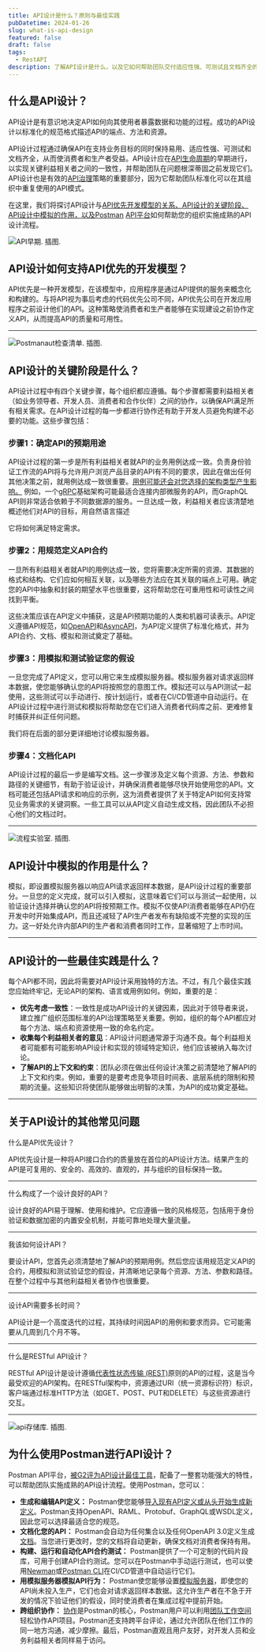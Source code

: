 ```yaml
---
title: API设计是什么？原则与最佳实践
pubDatetime: 2024-01-26
slug: what-is-api-design
featured: false
draft: false
tags:
  - RestAPI
description: 了解API设计是什么，以及它如何帮助团队交付适应性强、可测试且文档齐全的API给使用者。
---
```


## 什么是API设计？

API设计是有意识地决定API如何向其使用者暴露数据和功能的过程。成功的API设计以标准化的规范格式描述API的端点、方法和资源。

API设计过程通过确保API在支持业务目标的同时保持易用、适应性强、可测试和文档齐全，从而使消费者和生产者受益。API设计应在[API生命周期](https://blog.postman.com/api-lifecycle-blueprint/)的早期进行，以实现关键利益相关者之间的一致性，并帮助团队在问题根深蒂固之前发现它们。API设计也是有效的[API治理](https://blog.postman.com/api-governance-with-postman-v10/)策略的重要部分，因为它帮助团队标准化可以在其组织中重复使用的API模式。

在这里，我们将探讨API设计与[API优先开发模型的关系、API设计的关键阶段、API设计中模拟的作用，以及Postman](https://www.postman.com/api-first/) [API平台](https://www.postman.com/api-platform/)如何帮助您的组织实施成熟的API设计流程。

![API早期. 插图.](https://voyager.postman.com/illustration/api-portal-window-illustration-postman.svg)

## API设计如何支持API优先的开发模型？

API优先是一种开发模型，在该模型中，应用程序是通过API提供的服务来概念化和构建的。与将API视为事后考虑的代码优先公司不同，API优先公司在开发应用程序之前设计他们的API。这种策略使消费者和生产者能够在实现建设之前协作定义API，从而提高API的质量和可用性。

---

![Postmanaut检查清单. 插图.](https://voyager.postman.com/illustration/checklist-clipboard-postman-illustration.svg)

## API设计的关键阶段是什么？

API设计过程中有四个关键步骤，每个组织都应遵循。每个步骤都需要利益相关者（如业务领导者、开发人员、消费者和合作伙伴）之间的协作，以确保API满足所有相关需求。在API设计过程的每一步都进行协作还有助于开发人员避免构建不必要的功能。这些步骤包括：

### 步骤1：确定API的预期用途

API设计过程的第一步是所有利益相关者就API的业务用例达成一致。负责身份验证工作流的API将与允许用户浏览产品目录的API有不同的要求，因此在做出任何其他决策之前，就用例达成一致很重要。[用例可能还会对您选择的架构类型产生影响。](https://www.postman.com/state-of-api/api-technologies/#api-technologies) 例如，一个[gRPC](https://blog.postman.com/postman-v10-and-grpc-what-you-can-do/)基础架构可能最适合连接内部微服务的API，而GraphQL API则非常适合依赖于不同数据源的服务。一旦达成一致，利益相关者应该清楚地概述他们对API的目标，用自然语言描述

它将如何满足特定需求。

### 步骤2：用规范定义API合约

一旦所有利益相关者就API的用例达成一致，您将需要决定所需的资源、其数据的格式和结构、它们应如何相互关联，以及哪些方法应在其关联的端点上可用。确定您的API中抽象和封装的期望水平也很重要，这将帮助您在可重用性和可读性之间找到平衡。

这些决策应该在API定义中捕获，这是API预期功能的人类和机器可读表示。API定义遵循API规范，如[OpenAPI](https://blog.postman.com/openapi-specification-postman-how-to/)和[AsyncAPI](https://blog.postman.com/asyncapi-joins-forces-with-postman-future-of-apis/)，为API定义提供了标准化格式，并为API合约、文档、模拟和测试奠定了基础。

### 步骤3：用模拟和测试验证您的假设

一旦您完成了API定义，您可以用它来生成模拟服务器。模拟服务器对请求返回样本数据，使您能够确认您的API将按照您的意图工作。模拟还可以与API测试一起使用，这些测试可以手动进行、按计划运行，或者在CI/CD管道中自动运行。在API设计过程中进行测试和模拟将帮助您在它们进入消费者代码库之前、更难修复时捕获并纠正任何问题。

我们将在后面的部分更详细地讨论模拟服务器。

### 步骤4：文档化API

API设计过程的最后一步是编写文档。这一步骤涉及定义每个资源、方法、参数和路径的关键细节，有助于验证设计，并确保消费者能够尽快开始使用您的API。文档可能还包括API请求和响应的示例，这为消费者提供了关于特定API如何支持常见业务需求的关键洞察。一些工具可以从API定义自动生成文档，因此团队不必担心他们的文档过时。

---

![流程实验室. 插图.](https://voyager.postman.com/illustration/postman-flows-lab-illustration.svg)

## API设计中模拟的作用是什么？

模拟，即设置模拟服务器以响应API请求返回样本数据，是API设计过程的重要部分。一旦您的定义完成，就可以引入模拟，这意味着它们可以与测试一起使用，以验证设计选择并确认您的API将按预期工作。模拟不仅使API消费者能够在API仍在开发中时开始集成API，而且还减轻了API生产者发布有缺陷或不完整的实现的压力。这一好处允许内部API的生产者和消费者同时工作，显著缩短了上市时间。

---

## API设计的一些最佳实践是什么？

每个API都不同，因此将需要对API设计采用独特的方法。不过，有几个最佳实践您应始终牢记，无论API的架构、语言或用例如何。例如，重要的是：

- **优先考虑一致性**：一致性是成功API设计的关键因素，因此对于领导者来说，建立推广组织范围标准的API治理策略至关重要。例如，组织的每个API都应对每个方法、端点和资源使用一致的命名约定。
- **收集每个利益相关者的意见**：API设计问题通常源于沟通不良。每个利益相关者可能都有可能影响API设计和实现的领域特定知识，他们应该被纳入每次讨论。
- **了解API的上下文和约束**：团队必须在做出任何设计决策之前清楚地了解API的上下文和约束。例如，重要的是要考虑竞争项目时间表、底层系统的限制和预期的流量。这些知识将使团队能够做出明智的决策，为API的成功奠定基础。

---

## 关于API设计的其他常见问题

什么是API优先设计？

API优先设计是一种将API接口合约的质量放在首位的API设计方法。结果产生的API是可复用的、安全的、高效的、直观的，并与组织的目标保持一致。

---

什么构成了一个设计良好的API？

设计良好的API易于理解、使用和维护。它应遵循一致的风格规范，包括用于身份验证和数据加密的内置安全机制，并能可靠地处理大量流量。

---

我该如何设计API？

要设计API，您首先必须清楚地了解API的预期用例。然后您应该用规范定义API的合约，用模拟和测试验证您的假设，并清晰地记录每个资源、方法、参数和路径。在整个过程中与其他利益相关者协作也很重要。

---

设计API需要多长时间？

API设计是一个高度迭代的过程，其持续时间因API的用例和要求而异。它可能需要从几周到几个月不等。

---

什么是RESTful API设计？

RESTful API设计是设计遵循[代表性状态传输 (REST)](https://blog.postman.com/rest-api-examples/)原则的API的过程，这是当今最受欢迎的API架构。在RESTful架构中，资源通过URI（统一资源标识符）标识，客户端通过标准HTTP方法（如GET、POST、PUT和DELETE）与这些资源进行交互。

---

![api存储库. 插图.](https://voyager.postman.com/illustration/api-design-postman-screenshot-illustration.png)

## 为什么使用Postman进行API设计？

Postman API平台，[被G2评为API设计最佳工具](https://blog.postman.com/postman-number-one-api-management-api-design-g2-summer-2022/)，配备了一整套功能强大的特性，可以帮助团队实施成熟的API设计流程。使用Postman，您可以：

- **生成和编辑API定义：** Postman使您能够[导入现有API定义或从头开始生成新定义](https://learning.postman.com/docs/designing-and-developing-your-api/developing-an-api/defining-an-api/)。Postman支持OpenAPI、RAML、Protobuf、GraphQL或WSDL定义，因此您可以选择最适合您的规范。
- **文档化您的API：** Postman会自动为任何集合以及任何OpenAPI 3.0定义生成[文档](https://www.postman.com/api-documentation-tool/)。当您进行更改时，您的文档将自动更新，确保文档对消费者保持有用。
- **构建、运行和自动化API合约测试：** Postman提供了一个可定制的代码片段库，可用于创建API合约测试。您可以在Postman中手动运行测试，也可以使用[Newman](https://learning.postman.com/docs/running-collections/using-newman-cli/command-line-integration-with-newman/)或[Postman CLI](https://blog.postman.com/introducing-the-postman-cli-to-automate-your-api-testing/)在CI/CD管道中自动运行它们。
- **用模拟服务器模拟API行为：** Postman使您能够设置[模拟服务器](https://www.postman.com/features/mock-api/)，即使您的API尚未投入生产，它们也会对请求返回样本数据。这允许生产者在不急于开发的情况下验证他们的假设，同时使消费者在集成过程中提前开始。
- **跨组织协作：** [协作](https://www.postman.com/how-api-collaboration-works/)是Postman的核心，Postman用户可以利用[团队工作空间](https://blog.postman.com/solving-problems-together-with-postman-workspaces/)轻松协作API项目。Postman还支持跨平台评论，通过允许团队在他们工作的同一地方沟通，减少摩擦。最后，Postman直观且用户友好，对开发人员和业务利益相关者同样易于访问。

